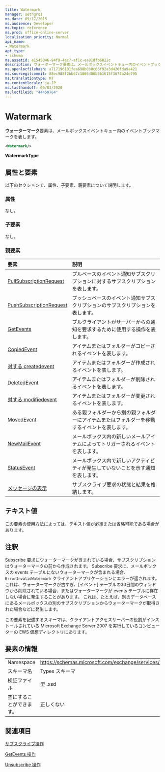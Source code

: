 ```yaml
---
title: Watermark
manager: sethgros
ms.date: 09/17/2015
ms.audience: Developer
ms.topic: reference
ms.prod: office-online-server
localization_priority: Normal
api_name:
- Watermark
api_type:
- schema
ms.assetid: e1545046-94f9-4ac7-af1c-ea81dfb6822c
description: ウォーターマーク要素は、メールボックスイベントキュー内のイベントブックマークを表します。
ms.openlocfilehash: a717196101fea698b0b8c66f92a3d420fda9a421
ms.sourcegitcommit: 88ec988f2bb67c1866d06b361615f3674a24e795
ms.translationtype: MT
ms.contentlocale: ja-JP
ms.lasthandoff: 06/03/2020
ms.locfileid: "44459764"
---
```

# <a name="watermark"></a>Watermark

**ウォーターマーク**要素は、メールボックスイベントキュー内のイベントブックマークを表します。 
  
```xml
<Watermark/>
```

 **WatermarkType**
## <a name="attributes-and-elements"></a>属性と要素

以下のセクションで、属性、子要素、親要素について説明します。
  
### <a name="attributes"></a>属性

なし。
  
### <a name="child-elements"></a>子要素

なし。
  
### <a name="parent-elements"></a>親要素

|**要素**|**説明**|
|:-----|:-----|
|[PullSubscriptionRequest](pullsubscriptionrequest.md) <br/> |プルベースのイベント通知サブスクリプションに対するサブスクリプションを表します。  <br/> |
|[PushSubscriptionRequest](pushsubscriptionrequest.md) <br/> |プッシュベースのイベント通知サブスクリプションのサブスクリプションを表します。  <br/> |
|[GetEvents](getevents.md) <br/> |プルクライアントがサーバーからの通知を要求するために使用する操作を表します。  <br/> |
|[CopiedEvent](copiedevent.md) <br/> |アイテムまたはフォルダーがコピーされるイベントを表します。  <br/> |
|[対する createdevent](createdevent.md) <br/> |アイテムまたはフォルダーが作成されるイベントを表します。  <br/> |
|[DeletedEvent](deletedevent.md) <br/> |アイテムまたはフォルダーが削除されるイベントを表します。  <br/> |
|[対する modifiedevent](modifiedevent.md) <br/> |アイテムまたはフォルダーが変更されるイベントを表します。  <br/> |
|[MovedEvent](movedevent.md) <br/> |ある親フォルダーから別の親フォルダーにアイテムまたはフォルダーを移動するイベントを表します。  <br/> |
|[NewMailEvent](newmailevent.md) <br/> |メールボックス内の新しいメールアイテムによってトリガーされるイベントを表します。  <br/> |
|[StatusEvent](statusevent.md) <br/> |メールボックス内で新しいアクティビティが発生していないことを示す通知を表します。  <br/> |
|[メッセージの表示](subscriberesponsemessage.md) <br/> |サブスクライブ要求の状態と結果を格納します。  <br/> |
   
## <a name="text-value"></a>テキスト値

この要素の使用方法によっては、テキスト値が必須または省略可能である場合があります。
  
## <a name="remarks"></a>注釈

Subscribe 要求にウォーターマークが含まれている場合、サブスクリプションはウォーターマークの前から作成されます。 Subscribe 要求に、メールボックスの events テーブルにないウォーターマークが含まれる場合、 `ErrorInvalidWatermark` クライアントアプリケーションにエラーが返されます。 これは、ウォーターマークが古すぎ、[イベント] テーブルの30日間のウィンドウから削除されている場合、またはウォーターマークが events テーブルに存在しない場合に発生することがあります。 これは、たとえば、別のデータベースにあるメールボックスの別のサブスクリプションからウォーターマークが取得された場合などに発生します。 
  
この要素を記述するスキーマは、クライアントアクセスサーバーの役割がインストールされている Microsoft Exchange Server 2007 を実行しているコンピューターの EWS 仮想ディレクトリにあります。
  
## <a name="element-information"></a>要素の情報

|||
|:-----|:-----|
|Namespace  <br/> |https://schemas.microsoft.com/exchange/services/2006/types  <br/> |
|スキーマ名  <br/> |Types スキーマ  <br/> |
|検証ファイル  <br/> |型 .xsd  <br/> |
|空にすることができます。  <br/> |正しくない  <br/> |
   
## <a name="see-also"></a>関連項目



[サブスクライブ操作](subscribe-operation.md)
  
[GetEvents 操作](getevents-operation.md)
  
[Unsubscribe 操作](unsubscribe-operation.md)

